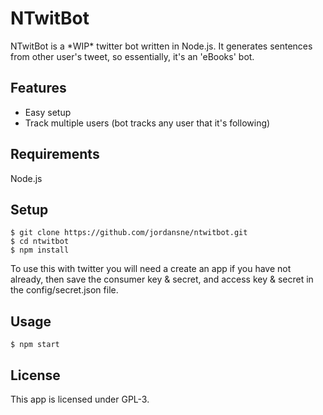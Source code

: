 # NTwitBot

NTwitBot is a \*WIP\* twitter bot written in Node.js. It generates sentences from other user's tweet, so essentially, it's an 'eBooks' bot.

## Features

* Easy setup
* Track multiple users (bot tracks any user that it's following)

## Requirements

Node.js

## Setup

    $ git clone https://github.com/jordansne/ntwitbot.git
    $ cd ntwitbot
    $ npm install

To use this with twitter you will need a create an app if you have not already, then save the consumer key & secret, and access key & secret in the config/secret.json file.

## Usage

    $ npm start

## License

This app is licensed under GPL-3.
